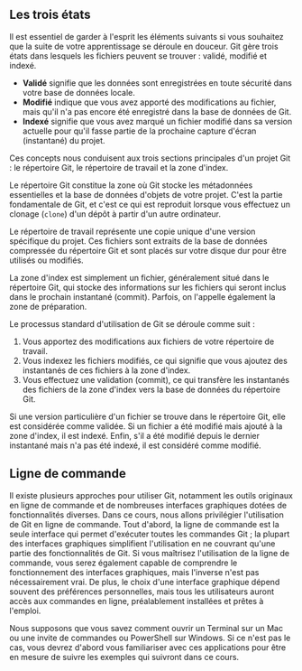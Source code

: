 ## Les trois états

Il est essentiel de garder à l'esprit les éléments suivants si vous souhaitez que la suite de votre apprentissage se déroule en douceur. Git gère trois états dans lesquels les fichiers peuvent se trouver : validé, modifié et indexé.

- **Validé** signifie que les données sont enregistrées en toute sécurité dans votre base de données locale.
- **Modifié** indique que vous avez apporté des modifications au fichier, mais qu'il n'a pas encore été enregistré dans la base de données de Git.
- **Indexé** signifie que vous avez marqué un fichier modifié dans sa version actuelle pour qu'il fasse partie de la prochaine capture d'écran (instantané) du projet.

Ces concepts nous conduisent aux trois sections principales d'un projet Git : le répertoire Git, le répertoire de travail et la zone d'index.

Le répertoire Git constitue la zone où Git stocke les métadonnées essentielles et la base de données d'objets de votre projet. C'est la partie fondamentale de Git, et c'est ce qui est reproduit lorsque vous effectuez un clonage (```clone```) d'un dépôt à partir d'un autre ordinateur.

Le répertoire de travail représente une copie unique d'une version spécifique du projet. Ces fichiers sont extraits de la base de données compressée du répertoire Git et sont placés sur votre disque dur pour être utilisés ou modifiés.

La zone d'index est simplement un fichier, généralement situé dans le répertoire Git, qui stocke des informations sur les fichiers qui seront inclus dans le prochain instantané (commit). Parfois, on l'appelle également la zone de préparation.

Le processus standard d'utilisation de Git se déroule comme suit :

1. Vous apportez des modifications aux fichiers de votre répertoire de travail.
2. Vous indexez les fichiers modifiés, ce qui signifie que vous ajoutez des instantanés de ces fichiers à la zone d'index.
3. Vous effectuez une validation (commit), ce qui transfère les instantanés des fichiers de la zone d'index vers la base de données du répertoire Git.

Si une version particulière d'un fichier se trouve dans le répertoire Git, elle est considérée comme validée. Si un fichier a été modifié mais ajouté à la zone d'index, il est indexé. Enfin, s'il a été modifié depuis le dernier instantané mais n'a pas été indexé, il est considéré comme modifié.

## Ligne de commande

Il existe plusieurs approches pour utiliser Git, notamment les outils originaux en ligne de commande et de nombreuses interfaces graphiques dotées de fonctionnalités diverses. Dans ce cours, nous allons privilégier l'utilisation de Git en ligne de commande. Tout d'abord, la ligne de commande est la seule interface qui permet d'exécuter toutes les commandes Git ; la plupart des interfaces graphiques simplifient l'utilisation en ne couvrant qu'une partie des fonctionnalités de Git. Si vous maîtrisez l'utilisation de la ligne de commande, vous serez également capable de comprendre le fonctionnement des interfaces graphiques, mais l'inverse n'est pas nécessairement vrai. De plus, le choix d'une interface graphique dépend souvent des préférences personnelles, mais tous les utilisateurs auront accès aux commandes en ligne, préalablement installées et prêtes à l'emploi.

Nous supposons que vous savez comment ouvrir un Terminal sur un Mac ou une invite de commandes ou PowerShell sur Windows. Si ce n'est pas le cas, vous devrez d'abord vous familiariser avec ces applications pour être en mesure de suivre les exemples qui suivront dans ce cours.
